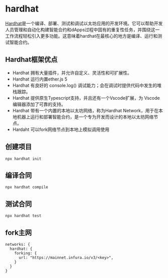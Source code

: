 # hardhat

[Hardhat](https://hardhat.org/)是一个编译、部署、测试和调试以太坊应用的开发环境。它可以帮助开发人员管理和自动化构建智能合约和dApps过程中固有的重复性任务，并围绕这一工作流程轻松引入更多功能。这意味着hardhat在最核心的地方是编译、运行和测试智能合约。

## Hardhat框架优点
+ Hardhat 拥有大量插件，并允许自定义、灵活性和可扩展性。
+ Hardhat 运行内置ether.js 5
+ Hardhat 有良好的 console.log() 调试能力；会在调试时提供代码中发生的堆栈跟踪。
+ Hardhat 提供原生Typescript支持，并且还有一个Vscode扩展，为 Vscode 编辑器添加了可靠的支持。
+ Hardhat 带有一个内置的本地以太坊网络，称为Hardhat Network，用于在本地机器上运行和部署智能合约，是一个专为开发而设计的本地以太坊网络节点。
+ Hardaht 可以fork网络节点到本地上模拟调用使用

## 创建项目

```
npx hardhat init
```

## 编译合同
```
npx hardhat compile
```

## 测试合同
```
npx hardhat test
```

## fork主网
```
networks: {
  hardhat: {
    forking: {
      url: "https://mainnet.infura.io/v3/<key>",
    }
  }
}
```